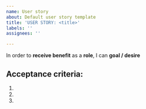 ```yaml
---
name: User story
about: Default user story template
title: 'USER STORY: <title>'
labels: ''
assignees: ''

---
```


In order to **receive benefit** as a **role**, I can **goal / desire**

## Acceptance criteria:
1.
2.
3.
